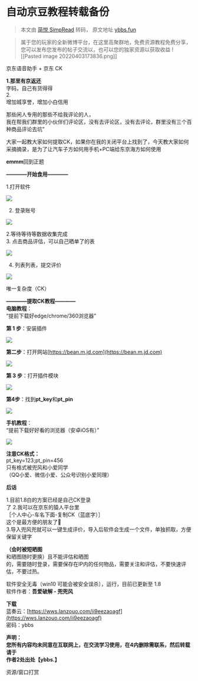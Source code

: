# 自动京豆教程转载备份

> 本文由 [简悦 SimpRead](http://ksria.com/simpread/) 转码， 原文地址 [ybbs.fun](https://ybbs.fun/thread/18)

> 属于您的玩家的全新微博平台，在这里高聚群地，免费资源教程免费分享，您可以发布您发布的帖子交流以，也可以您的独家资源以获取收益
![[Pasted image 20220403173836.png]]

京东语音助手 + 京东 CK

**1.那里有京返还**  
字码，自己有货得得  
2.  
增加城享誉，增加小白信用

那些闲人专用的那些不给我评论的人，  
我在帮我们群里的小伙伴们评论区，没有去评论区，没有去评论，群里没有三个百种商品评论去坑”

大家一起教大家如何提取CK，如果你在我的关闭平台上找到了，今天教大家如何采摘摘录，是为了让汽车子方如何用手机+PC端给东京海方如何使用

**emmm**回到正题

**————开始食用————**

1.打开软件

![](https://ybbs-1253396222.cos.ap-guangzhou.myqcloud.com/public/attachments/2022/01/31/0f4d6e97633917a7c74d0d511e57a68117884a48.png?sign=q-sign-algorithm%3Dsha1%26q-ak%3DAKIDA7pKaZRnVx95lEShkbDZR2NTKwITu2Qb%26q-sign-time%3D1648270802%3B1648357262%26q-key-time%3D1648270802%3B1648357262%26q-header-list%3Dhost%26q-url-param-list%3D%26q-signature%3D5973fc086031983f9db6eb6f7c94c0698e7db041&&imageMogr2/format/webp/quality/20/interlace/1/ignore-error/1)

2. 登录账号

![](https://ybbs-1253396222.cos.ap-guangzhou.myqcloud.com/public/attachments/2022/01/31/90c4bc16245e2c80026190b8db11d73b19b443ee.png?sign=q-sign-algorithm%3Dsha1%26q-ak%3DAKIDA7pKaZRnVx95lEShkbDZR2NTKwITu2Qb%26q-sign-time%3D1648270802%3B1648357262%26q-key-time%3D1648270802%3B1648357262%26q-header-list%3Dhost%26q-url-param-list%3D%26q-signature%3D8765dd4b72a9108d2b35577c3fb1a481bf521087&&imageMogr2/format/webp/quality/20/interlace/1/ignore-error/1)

2.等待等待等数据收集完成  
3. 点击商品评估，可以自己晒单了的表

![](https://ybbs-1253396222.cos.ap-guangzhou.myqcloud.com/public/attachments/2022/01/31/5b417d5a35c2bf12863ba66f7286d5458f624d9a.png?sign=q-sign-algorithm%3Dsha1%26q-ak%3DAKIDA7pKaZRnVx95lEShkbDZR2NTKwITu2Qb%26q-sign-time%3D1648270802%3B1648357262%26q-key-time%3D1648270802%3B1648357262%26q-header-list%3Dhost%26q-url-param-list%3D%26q-signature%3D47552c9557ea51a9a02b19f9a45dcc912f1fe5a7&&imageMogr2/format/webp/quality/20/interlace/1/ignore-error/1)

4. 列表列表，提交评价

![](https://ybbs-1253396222.cos.ap-guangzhou.myqcloud.com/public/attachments/2022/01/31/d33640e3b762e6953878f4b5250e77e57377d19e.png?sign=q-sign-algorithm%3Dsha1%26q-ak%3DAKIDA7pKaZRnVx95lEShkbDZR2NTKwITu2Qb%26q-sign-time%3D1648270802%3B1648357262%26q-key-time%3D1648270802%3B1648357262%26q-header-list%3Dhost%26q-url-param-list%3D%26q-signature%3D7422810cad64f698a6e3e8739baf095452aff63d&&imageMogr2/format/webp/quality/20/interlace/1/ignore-error/1)

唯一复杂度（CK）

**————提取CK教程————**  
**电脑教程**：  
“提前下载好edge/chrome/360浏览器”

**第 1 步**：安装插件

![](https://ybbs-1253396222.cos.ap-guangzhou.myqcloud.com/public/attachments/2022/01/31/bf90e7b83031b7250b913a3dc4a6949172dc6a8c.jpg?sign=q-sign-algorithm%3Dsha1%26q-ak%3DAKIDA7pKaZRnVx95lEShkbDZR2NTKwITu2Qb%26q-sign-time%3D1648270802%3B1648357262%26q-key-time%3D1648270802%3B1648357262%26q-header-list%3Dhost%26q-url-param-list%3D%26q-signature%3D08724cc5eb81813978e61bb56598630b5bfee608&&imageMogr2/format/webp/quality/20/interlace/1/ignore-error/1)

**第二步**：打开网站[https://bean.m.jd.com](https://bean.m.jd.com)

![](https://ybbs-1253396222.cos.ap-guangzhou.myqcloud.com/public/attachments/2022/01/31/6b85f9fd397b54ad808dd1273ffcdeb5860d525a.png?sign=q-sign-algorithm%3Dsha1%26q-ak%3DAKIDA7pKaZRnVx95lEShkbDZR2NTKwITu2Qb%26q-sign-time%3D1648270802%3B1648357262%26q-key-time%3D1648270802%3B1648357262%26q-header-list%3Dhost%26q-url-param-list%3D%26q-signature%3D1c5274043f321dec4bf12172c83f4722d663ad84&&imageMogr2/format/webp/quality/20/interlace/1/ignore-error/1)

**第 3 步**：打开插件模块

![](https://ybbs-1253396222.cos.ap-guangzhou.myqcloud.com/public/attachments/2022/01/31/ac69a9763f5b94a31c5a73046e36cdf0283dd7d9.jpg?sign=q-sign-algorithm%3Dsha1%26q-ak%3DAKIDA7pKaZRnVx95lEShkbDZR2NTKwITu2Qb%26q-sign-time%3D1648270802%3B1648357262%26q-key-time%3D1648270802%3B1648357262%26q-header-list%3Dhost%26q-url-param-list%3D%26q-signature%3D9e5abbb0474cef99afc9a1c912436d97040e93c1&&imageMogr2/format/webp/quality/20/interlace/1/ignore-error/1)

**第4步**：找到**pt_key**和**pt_pin**

![](https://ybbs-1253396222.cos.ap-guangzhou.myqcloud.com/public/attachments/2022/01/31/6c7dd574db10fbc3740337a37a6d7aef567f7bb7.png?sign=q-sign-algorithm%3Dsha1%26q-ak%3DAKIDA7pKaZRnVx95lEShkbDZR2NTKwITu2Qb%26q-sign-time%3D1648270802%3B1648357262%26q-key-time%3D1648270802%3B1648357262%26q-header-list%3Dhost%26q-url-param-list%3D%26q-signature%3D52266fc101d83f491e2d9aab9b3681b0f6f5bfa9&&imageMogr2/format/webp/quality/20/interlace/1/ignore-error/1)

**手机教程**：  
“提前下载好好看的浏览器（安卓iOS有）”

![](https://ybbs-1253396222.cos.ap-guangzhou.myqcloud.com/public/attachments/2022/01/31/570e08a82d9a2d59eb1bfec44e11dc7c9eb3f760.png?sign=q-sign-algorithm%3Dsha1%26q-ak%3DAKIDA7pKaZRnVx95lEShkbDZR2NTKwITu2Qb%26q-sign-time%3D1648270802%3B1648357262%26q-key-time%3D1648270802%3B1648357262%26q-header-list%3Dhost%26q-url-param-list%3D%26q-signature%3D32b86dcac98d9ff09e48e6d131926e7efd9b42a2&&imageMogr2/format/webp/quality/20/interlace/1/ignore-error/1)

**注意CK格式：**  
pt_key=123;pt_pin=456  
只有格式被兜风和小爱同学  
（QQ小爱、微信小爱、公众号识别小爱同理）

**后话**

1.目前1.8白的方案已经是自己CK登录  
了 2.我可以在京东的猿人平台里  
［个人中心-车名下面-复制CK（蓝底字）］  
这个是最方便的朋友了🥳  
3.导入兜风兜就可以一键生成评价，导入后软件会生成一个文件，单独抓取，方便保留关键字

**（会时被短晒图**  
和晒图随时更换）且不能评估和晒图  
的，需要随时登录，需要保存在IP内的任何物品，需要关注和评估，不要快速评估，不要过热。

软件安全无毒（win10 可能会被安全误杀），运行，目前已更新至 1.8  
软件作者：**吾爱破解 - 兜兜风**

**下载**  
蓝奏云：[https://wws.lanzouo.com/ii9eezaoagf](https://wws.lanzouo.com/ii9eezaoagf)  
密码：ybbs

**声明：  
**您所有内容均未同意在互联网上，在交流学习使用，在4内删除需联系，然后转载请于  
作者2处出处【ybbs.】****

资源/窗口打赏
